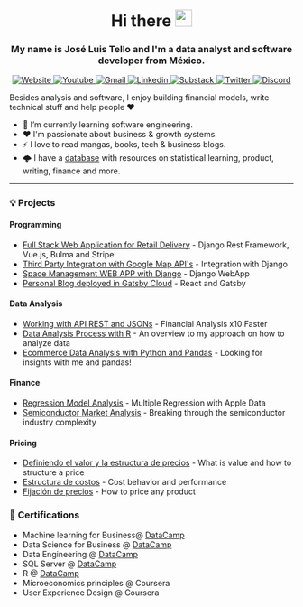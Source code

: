<h1 align="center">
Hi there <img src="https://raw.githubusercontent.com/MartinHeinz/MartinHeinz/master/wave.gif" width=30px"> 
</h1>

<h3 align="center">
  My name is José Luis Tello and I'm a data analyst and software developer from México.
</h3>

<p align="center">

<!-- Website -->

<a href="https://joseluistello.live/">
<img alt="Website" src="https://img.shields.io/badge/Website-4F0599?style=for-the-badge&logo=Internet%20Explorer&logoColor=white" />
</a>

<!-- Youtube -->
<a href="https://www.youtube.com/channel/UCshLQ0sIzkzHlhnlZN8kiVw">
<img alt="Youtube" src="https://camo.githubusercontent.com/9bbd418eba4e5ca72da9663efab9d832ebec5e1b1141c6edad4fdb618e262958/68747470733a2f2f696d672e736869656c64732e696f2f7374617469632f76313f7374796c653d666f722d7468652d6261646765266d6573736167653d596f755475626526636f6c6f723d464630303030266c6f676f3d596f7554756265266c6f676f436f6c6f723d464646464646266c6162656c3d" />
</a>

<!-- Gmail -->
<a href="mailto:joluistello@gmail.com">
<img alt="Gmail" src="https://camo.githubusercontent.com/b070a7f6855dbf52729ec83a928c93e728f5245e24123a6547912acea3753899/68747470733a2f2f696d672e736869656c64732e696f2f7374617469632f76313f7374796c653d666f722d7468652d6261646765266d6573736167653d476d61696c26636f6c6f723d454134333335266c6f676f3d476d61696c266c6f676f436f6c6f723d464646464646266c6162656c3d" />
</a>

<!-- Linkedin -->
<a href="https://www.linkedin.com/in/joseluistello/">
<img alt="Linkedin" src="https://img.shields.io/badge/LinkedIn-0077B5?style=for-the-badge&logo=linkedin&logoColor=white"  />
</a>

<!-- Substack -->
<a href="https://simplificandola.substack.com/">
<img alt="Substack" src="https://camo.githubusercontent.com/47f17f42597f823bd1f5ec88566ccc967dc443759b8bc464e9f5bf1662e22283/68747470733a2f2f696d672e736869656c64732e696f2f7374617469632f76313f7374796c653d666f722d7468652d6261646765266d6573736167653d537562737461636b26636f6c6f723d464636373139266c6f676f3d537562737461636b266c6f676f436f6c6f723d464646464646266c6162656c3d" />
</a>

<!-- Twitter -->
<a href="https://twitter.com/jotaele_tello">
<img alt="Twitter" src="https://camo.githubusercontent.com/0bd066115a3d5d3b06c206ac73e483bc237e6ff7c61f9ba3262e683581de9718/68747470733a2f2f696d672e736869656c64732e696f2f7374617469632f76313f7374796c653d666f722d7468652d6261646765266d6573736167653d5477697474657226636f6c6f723d314441314632266c6f676f3d54776974746572266c6f676f436f6c6f723d464646464646266c6162656c3d" />
</a>

<!-- Discord -->
<a href="https://discord.gg/EDqqAfQ7Mp">
<img alt="Discord" src="https://camo.githubusercontent.com/596357d8b52257c282f713b78daa05587ee258c2822b1738be87afe6bcce92da/68747470733a2f2f696d672e736869656c64732e696f2f7374617469632f76313f7374796c653d666f722d7468652d6261646765266d6573736167653d446973636f726426636f6c6f723d353836354632266c6f676f3d446973636f7264266c6f676f436f6c6f723d464646464646266c6162656c3d" />
</a>


Besides analysis and software, I enjoy building financial models, write technical stuff and help people ❤️

- 🌱 I’m currently learning software engineering.
- ❤️ I'm passionate about business & growth systems.
- ⚡ I love to read mangas, books, tech & business blogs.
- 🌩️ I have a [database](https://www.notion.so/joseluistello/resources-3b96a11183d342b889c95e9bcb1e0c7f) with resources on statistical learning, product, writing, finance and more.

---

### 💡 **Projects**

#### **Programming**

- [Full Stack Web Application for Retail Delivery](https://github.com/joseluistello/Kkoma-Food) - Django Rest Framework, Vue.js, Bulma and Stripe
- [Third Party Integration with Google Map API's](https://github.com/joseluistello/Django_Google_API) - Integration with Django
- [Space Management WEB APP with Django](https://github.com/joseluistello/ToDo-List) - Django WebApp
- [Personal Blog deployed in Gatsby Cloud](https://joseluistello.live/) - React and Gatsby

#### **Data Analysis** 

- [Working with API REST and JSONs](https://joseluistello.live/trabajando-con-una-api-financiera) - Financial Analysis x10 Faster
- [Data Analysis Process with R](https://joseluistello.live/my-data-analysis-approach) - An overview to my approach on how to analyze data 
- [Ecommerce Data Analysis with Python and Pandas](https://joseluistello.live/analizando-un-ecommerce-con-python-y-pandas) - Looking for insights with me and pandas!

#### **Finance** 

- [Regression Model Analysis](https://github.com/joseluistello/Regression-Analysis-Apple-Data) - Multiple Regression with Apple Data
- [Semiconductor Market Analysis](https://joseluistello.live/semiconductor-industry-analysis) - Breaking through the semiconductor industry complexity 

#### **Pricing**

- [Definiendo el valor y la estructura de precios](https://joseluistello.live/una-introduccion-al-valor-y-las-estructuras-de-precios) - What is value and how to structure a price
- [Estructura de costos](https://joseluistello.live/estructura-de-costos) - Cost behavior and performance 
- [Fijación de precios](https://joseluistello.live/fijacion-de-precios) - How to price any product


### 📝 **Certifications**

* Machine learning for Business@ [DataCamp](https://www.datacamp.com/statement-of-accomplishment/course/fa94eaac8baff3b1f52c3da97afab7aec28a3086)
* Data Science for Business @ [DataCamp](https://www.datacamp.com/statement-of-accomplishment/course/84fb887d77564f69ca9ab75a1d2a61f8ed7b8e02)
* Data Engineering @ [DataCamp](https://www.datacamp.com/statement-of-accomplishment/course/22360d1cd55e54966f0229fed9a0b174e6182517)
* SQL Server @ [DataCamp](https://www.datacamp.com/statement-of-accomplishment/course/d4220a7a486a1662c9a2c942c64fbd6683b8cb22)
* R @ [DataCamp](https://www.datacamp.com/statement-of-accomplishment/course/1e3fbdb8de798fb4897bf2e97e9f53d59828086b)
* Microeconomics principles @ Coursera
* User Experience Design @ Coursera







